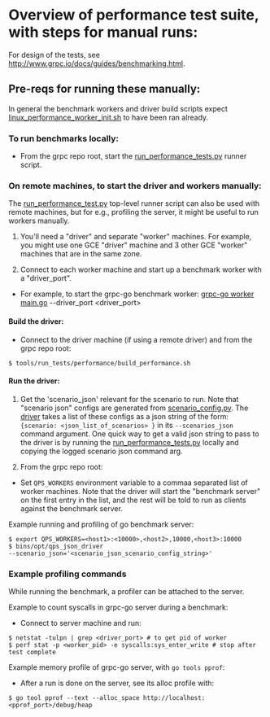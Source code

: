 # Overview of performance test suite, with steps for manual runs:

For design of the tests, see
http://www.grpc.io/docs/guides/benchmarking.html.

## Pre-reqs for running these manually:
In general the benchmark workers and driver build scripts expect
[linux_performance_worker_init.sh](../../gce/linux_performance_worker_init.sh) to have been ran already.

### To run benchmarks locally:
* From the grpc repo root, start the
[run_performance_tests.py](../run_performance_tests.py) runner script.

### On remote machines, to start the driver and workers manually:
The [run_performance_test.py](../run_performance_tests.py) top-level runner script can also
be used with remote machines, but for e.g., profiling the server,
it might be useful to run workers manually.

1. You'll need a "driver" and separate "worker" machines.
For example, you might use one GCE "driver" machine and 3 other
GCE "worker" machines that are in the same zone.

2. Connect to each worker machine and start up a benchmark worker with a "driver_port".
  * For example, to start the grpc-go benchmark worker:
  [grpc-go worker main.go](https://github.com/grpc/grpc-go/blob/master/benchmark/worker/main.go) --driver_port <driver_port>

#### Build the driver:
* Connect to the driver machine (if using a remote driver) and from the grpc repo root:
```
$ tools/run_tests/performance/build_performance.sh
```

#### Run the driver:
1. Get the 'scenario_json' relevant for the scenario to run. Note that "scenario
  json" configs are generated from [scenario_config.py](./scenario_config.py).
  The [driver](../../../test/cpp/qps/qps_json_driver.cc) takes a list of these configs as a json string of the form: `{scenario: <json_list_of_scenarios> }`
  in its `--scenarios_json` command argument.
  One quick way to get a valid json string to pass to the driver is by running
  the [run_performance_tests.py](./run_performance_tests.py) locally and copying the logged scenario json command arg.

2. From the grpc repo root:

* Set `QPS_WORKERS` environment variable to a commaa separated list of worker
machines. Note that the driver will start the "benchmark server" on the first
entry in the list, and the rest will be told to run as clients against the
benchmark server.

Example running and profiling of go benchmark server:
```
$ export QPS_WORKERS=<host1>:<10000>,<host2>,10000,<host3>:10000
$ bins/opt/qps_json_driver
--scenario_json='<scenario_json_scenario_config_string>'
```

### Example profiling commands

While running the benchmark, a profiler can be attached to the server.

Example to count syscalls in grpc-go server during a benchmark:
* Connect to server machine and run:
```
$ netstat -tulpn | grep <driver_port> # to get pid of worker
$ perf stat -p <worker_pid> -e syscalls:sys_enter_write # stop after test complete
```

Example memory profile of grpc-go server, with `go tools pprof`:
* After a run is done on the server, see its alloc profile with:
```
$ go tool pprof --text --alloc_space http://localhost:<pprof_port>/debug/heap
```
